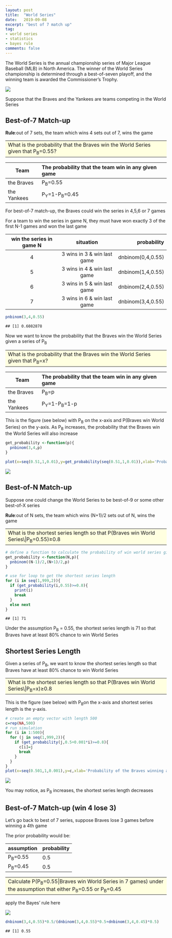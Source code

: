 ```yaml
---
layout: post
title:  "World Series"
date:   2019-09-08
excerpt: "best of 7 match up"
tag:
- world series
- statistics
- bayes rule
comments: false
---
```



The World Series is the annual championship series of Major League
Baseball (MLB) in North America. The winner of the World Series
championship is determined through a best-of-seven playoff, and the
winning team is awarded the Commissioner’s Trophy.

![](https://yilinyang123.github.io/assets/img/writeup3_files/logo2.jpg)


Suppose that the Braves and the Yankees are teams competing in the World
Series

## Best-of-7 Match-up

**Rule**:out of 7 sets, the team which wins 4 sets out of 7, wins the
game


<table>
<tr>
<td bgcolor="lightyellow">
What is the probability that the Braves win the World Series given that
P<sub>B</sub>=0.55?
</td>
</tr>
</table>


| Team        | The probability that the team win in any given game |
|-------------|:----------------------------------------------------|
| the Braves  | P<sub>B</sub>=0.55                                  |
| the Yankees | P<sub>Y</sub>=1-P<sub>B</sub>=0.45                  |

For best-of-7 match-up, the Braves could win the series in 4,5,6 or 7
games

For a team to win the series in game N, they must have won exactly 3 of
the first N-1 games and won the last game

| win the series in game N |          situation          |        probability|
|:------------------------:|:---------------------------:|------------------:|
|             4            | 3 wins in 3 & win last game |  dnbinom(0,4,0.55)|
|             5            | 3 wins in 4 & win last game |  dnbinom(1,4,0.55)|
|             6            | 3 wins in 5 & win last game |  dnbinom(2,4,0.55)|
|             7            | 3 wins in 6 & win last game |  dnbinom(3,4,0.55)|

``` r
pnbinom(3,4,0.55)
```

    ## [1] 0.6082878

Now we want to know the probability that the Braves win the World Series
given a series of P<sub>B</sub>


<table>
<tr>
<td bgcolor="lightyellow">
What is the probability that the Braves win the World Series given that
P<sub>B</sub>=x?
</td>
</tr>
</table>


| Team        | The probability that the team win in any given game |
|-------------|:----------------------------------------------------|
| the Braves  | P<sub>B</sub>=p                                     |
| the Yankees | P<sub>Y</sub>=1-P<sub>B</sub>=1-p                   |

This is the figure (see below) with P<sub>B</sub> on the x-axis and
P(Braves win World Series) on the y-axis. As P<sub>B</sub> increases,
the probability that the Braves win the World Series will also increase

``` r
get_probability <-function(p){
  pnbinom(3,4,p)
}

plot(x=seq(0.51,1,0.01),y=get_probability(seq(0.51,1,0.01)),xlab='Probability of the Braves winning a head-head matchup',ylab='Pr(Win World Series)',main="Probability of winning the World Series",type="l")
```

![](https://yilinyang123.github.io/assets/img/writeup3_files/figure-markdown_github/unnamed-chunk-2-1.png)

## Best-of-N Match-up

Suppose one could change the World Series to be best-of-9 or some other
best-of-X series

**Rule**:out of N sets, the team which wins (N+1)/2 sets out of N, wins
the game


<table>
<tr>
<td bgcolor="lightyellow">
What is the shortest series length so that P(Braves win World
Series\|P<sub>B</sub>=0.55)≥0.8
</td>
</tr>
</table>

``` r
# define a function to calculate the probability of win world series given best-of-N series and PB
get_probability <-function(N,p){
  pnbinom((N-1)/2,(N+1)/2,p)
}

# use for loop to get the shortest series length
for (i in seq(1,999,2)){
  if (get_probability(i,0.55)>=0.8){
    print(i)
    break
  }
  else next
}
```

    ## [1] 71

Under the assumption P<sub>B</sub> = 0.55, the shortest series length is
71 so that Braves have at least 80% chance to win World Series

## Shortest Series Length

Given a series of P<sub>B</sub>, we want to know the shortest series
length so that Braves have at least 80% chance to win World Series

<table>
<tr>
<td bgcolor="lightyellow">
What is the shortest series length so that P(Braves win World
Series\|P<sub>B</sub>=x)≥0.8
</td>
</tr>
</table>

This is the figure (see below) with P<sub>B</sub>on the x-axis and
shortest series length is the y-axis.

``` r
# create an empty vector with length 500
c=rep(NA,500)
# run simulation
for (i in 1:500){
  for (j in seq(1,999,2)){
    if (get_probability(j,0.5+0.001*i)>=0.8){
      c[i]=j
      break
    }
  }
}
plot(x=seq(0.501,1,0.001),y=c,xlab='Probability of the Braves winning a head-head matchup',ylab='shortest series length',main="Shortest series so that P(Win WS given p)≥0.8",type="l")
```

![](https://yilinyang123.github.io/assets/img/writeup3_files/figure-markdown_github/unnamed-chunk-4-1.png)

You may notice, as P<sub>B</sub> increases, the shortest series length
decreases

## Best-of-7 Match-up (win 4 lose 3)

Let’s go back to best of 7 series, suppose Braves lose 3 games before
winning a 4th game

The prior probability would be:

| assumption         | probability |
|--------------------|:------------|
| P<sub>B</sub>=0.55 | 0.5         |
| P<sub>B</sub>=0.45 | 0.5         |


<table>
<tr>
<td bgcolor="lightyellow">
Calculate P(P<sub>B</sub>=0.55|Braves win World Series in 7 games)
under the assumption that either P<sub>B</sub>=0.55 or
P<sub>B</sub>=0.45
</td>
</tr>
</table>

apply the Bayes’ rule here

![](https://yilinyang123.github.io/assets/img/writeup3_files/bayes.png)

``` r
dnbinom(3,4,0.55)*0.5/(dnbinom(3,4,0.55)*0.5+dnbinom(3,4,0.45)*0.5)
```

    ## [1] 0.55
